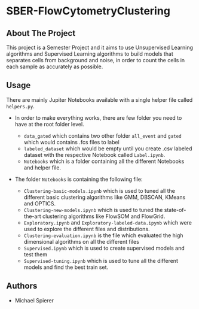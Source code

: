 # SBER-FlowCytometryClustering

<!-- ABOUT THE PROJECT -->
## About The Project

This project is a Semester Project and it aims to use Unsupervised Learning algorithms and Supervised Learning algorithms to build models that separates cells from background and noise, in order to count the cells in each sample as accurately as possible.


<!-- USAGE EXAMPLES -->
## Usage

There are mainly Jupiter Notebooks available with a single helper file called `helpers.py`.

- In order to make everything works, there are few folder you need to have at the root folder level.
    * `data_gated` which contains two other folder `all_event` and `gated` which would contains .fcs files to label
    * `labeled_dataset` which would be empty until you create .csv labeled dataset with the respective Notebook called `Label.ipynb`.
    * `Notebooks` which is a folder containing all the different Notebooks and helper file.

- The folder `Notebooks` is containing the following file:
    * `Clustering-basic-models.ipynb` which is used to tuned all the different basic clustering algorithms like GMM, DBSCAN, KMeans and OPTICS.
    * `Clustering-new-models.ipynb` which is used to tuned the state-of-the-art clustering algorithms like FlowSOM and FlowGrid.
    * `Exploratory.ipynb` and `Exploratory-labeled-data.ipynb` which were used to explore the different files and distributions.
    * `Clustering-evaluation.ipynb` is the file which evaluated the high dimensional algorithms on all the different files
    * `Supervised.ipynb` which is used to create supervised models and test them
    * `Supervised-tuning.ipynb` which is used to tune all the different models and find the best train set.

## Authors
* Michael Spierer
